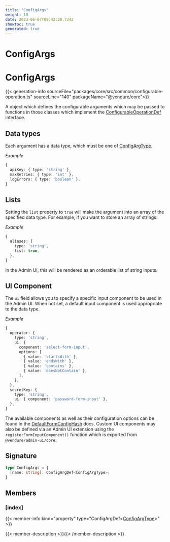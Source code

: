 ```yaml
---
title: "ConfigArgs"
weight: 10
date: 2023-06-07T09:42:20.734Z
showtoc: true
generated: true
---
```

<!-- This file was generated from the Vendure source. Do not modify. Instead, re-run the "docs:build" script -->

# ConfigArgs
<div class="symbol">


# ConfigArgs

{{< generation-info sourceFile="packages/core/src/common/configurable-operation.ts" sourceLine="140" packageName="@vendure/core">}}

A object which defines the configurable arguments which may be passed to
functions in those classes which implement the <a href='/typescript-api/configurable-operation-def/#configurableoperationdef'>ConfigurableOperationDef</a> interface.

## Data types
Each argument has a data type, which must be one of <a href='/typescript-api/configurable-operation-def/config-arg-type#configargtype'>ConfigArgType</a>.

*Example*

```TypeScript
{
  apiKey: { type: 'string' },
  maxRetries: { type: 'int' },
  logErrors: { type: 'boolean' },
}
```

## Lists
Setting the `list` property to `true` will make the argument into an array of the specified
data type. For example, if you want to store an array of strings:

*Example*

```TypeScript
{
  aliases: {
    type: 'string',
    list: true,
  },
}
```
In the Admin UI, this will be rendered as an orderable list of string inputs.

## UI Component
The `ui` field allows you to specify a specific input component to be used in the Admin UI.
When not set, a default input component is used appropriate to the data type.

*Example*

```TypeScript
{
  operator: {
    type: 'string',
    ui: {
      component: 'select-form-input',
      options: [
        { value: 'startsWith' },
        { value: 'endsWith' },
        { value: 'contains' },
        { value: 'doesNotContain' },
      ],
    },
  },
  secretKey: {
    type: 'string',
    ui: { component: 'password-form-input' },
  },
}
```
The available components as well as their configuration options can be found in the <a href='/typescript-api/configurable-operation-def/default-form-config-hash#defaultformconfighash'>DefaultFormConfigHash</a> docs.
Custom UI components may also be defined via an Admin UI extension using the `registerFormInputComponent()` function
which is exported from `@vendure/admin-ui/core`.

## Signature

```TypeScript
type ConfigArgs = {
  [name: string]: ConfigArgDef<ConfigArgType>;
}
```
## Members

### [index]

{{< member-info kind="property" type="ConfigArgDef&#60;<a href='/typescript-api/configurable-operation-def/config-arg-type#configargtype'>ConfigArgType</a>&#62;"  >}}

{{< member-description >}}{{< /member-description >}}


</div>
